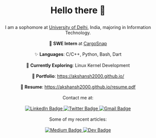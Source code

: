 # <p align="center"> <strong> Hello there 👋 </strong></p>

<p align="center">
  I am a sophomore at <a href="https://du.ac.in"> University of Delhi</a>, India, majoring in Information Technology.
  <br>
  <br>
  🏫 <strong> SWE Intern </strong> at <a href="https://cargosnap.com"> CargoSnap </a>
  <br>
  <br>
  ✨ <strong> Languages</strong>: C/C++, Python, Bash, Dart
  <br>
  <br>
  📓 <strong> Currently Exploring</strong>: Linux Kernel Development
  <br>
  <br>
  💼 <strong> Portfolio</strong>: <a href="https://akshansh2000.github.io"> https://akshansh2000.github.io/ </a>
  <br>
  <br>
  📝 <strong> Resume</strong>: <a href="https://akshansh2000.github.io/resume.pdf"> https://akshansh2000.github.io/resume.pdf </a>
  <br>
  <br>
  Contact me at:
  <br>
  <br>
  <a href="https://linkedin.com/in/akshansh2000">
    <img src="https://img.shields.io/badge/-akshansh2000-0a80a1?style=flat-square&logo=Linkedin&logoColor=white&link=https://www.linkedin.com/in/akshansh2000/)](https://www.linkedin.com/in/akshansh2000/" alt="LinkedIn Badge">
  </a>
  <a href="https://twitter.com/akshansh2000">
    <img src="https://img.shields.io/badge/-akshansh2000-0d8fde?style=flat-square&labelColor=0d8fde&logo=twitter&logoColor=white&link=https://twitter.com/akshansh2000" alt="Twitter Badge">
  </a>
  <a href="mailto:akshansh2000@gmail.com">
    <img src="https://img.shields.io/badge/-akshansh2000@gmail.com-c14438?style=flat-square&logo=Gmail&logoColor=white&link=mailto:akshansh2000@gmail.com" alt="Gmail Badge">
  </a>
  <br>
  <br>
  Some of my recent articles:
  <br>
  <br>
  <a href="https://medium.com/@akshansh2000">
    <img src="https://img.shields.io/badge/-@akshansh2000-149955?style=flat-square&labelColor=149955&logo=Medium&link=https://medium.com/@akshansh2000/" alt="Medium Badge">
  </a>
  <a href="https://dev.to/akshansh2000">
    <img src="https://img.shields.io/badge/-akshansh2000-918f14?style=flat-square&logo=Dev.to&logoColor=white&link=https://dev.to/akshansh2000" alt="Dev Badge">
  </a>
</p>
